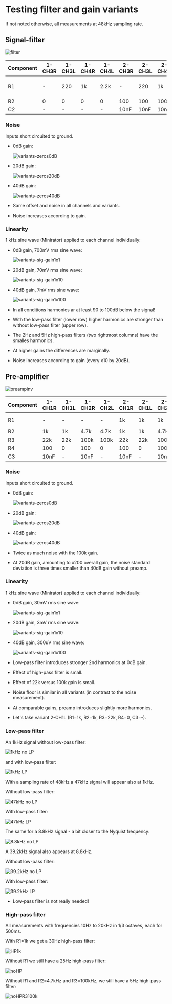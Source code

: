 # Testing filter and gain variants

If not noted otherwise, all measurements at 48kHz sampling rate.


## Signal-filter

![filter](filter.png)

| Component | 1-CH3R | 1-CH3L | 1-CH4R | 1-CH4L | 2-CH3R | 2-CH3L | 2-CH4R | 2-CH4L | Comment |
| --------- | ----- | ----- | ----- | ----- | ----- | ----- | ----- | ----- | ------- |
| R1        | -     | 220   |    1k |  2.2k | -     | 220   |    1k |  2.2k | 20Hz, 5Hz, 2Hz highpass |
| R2        | 0     | 0     | 0     | 0     | 100   | 100   | 100   | 100   | TP       | 
| C2        | -     | -     | -     | -     | 10nF  | 10nF  | 10nF  | 10nF  | TP

### Noise

Inputs short circuited to ground.

- 0dB gain:

  ![variants-zeros0dB](images/variants-zeros-gain1x1-noise.png)

- 20dB gain:

  ![variants-zeros20dB](images/variants-zeros-gain1x10-noise.png)

- 40dB gain:

  ![variants-zeros40dB](images/variants-zeros-gain1x100-noise.png)

- Same offset and noise in all channels and variants.
- Noise increases according to gain.


### Linearity

1 kHz sine wave (Minirator) applied to each channel individually:

- 0dB gain, 700mV rms sine wave:

  ![variants-sig-gain1x1](images/variants-sig1kHz700mV-gain1x1-spectra.png)

- 20dB gain, 70mV rms sine wave:

  ![variants-sig-gain1x10](images/variants-sig1kHz70mV-gain1x10-spectra.png)

- 40dB gain, 7mV rms sine wave:

  ![variants-sig-gain1x100](images/variants-sig1kHz7mV-gain1x100-spectra.png)

- In all conditions harmonics ar at least 90 to 100dB below the signal!
- With the low-pass filter (lower row) higher harmonics are stronger than
  without low-pass filter (upper row).
- The 2Hz and 5Hz high-pass filters (two rightmost columns) have the smalles harmonics.
- At higher gains the differences are marginally.
- Noise increases according to gain (every x10 by 20dB).


## Pre-amplifier

![preampinv](preampinv.png)

| Component | 1-CH1R | 1-CH1L | 1-CH2R | 1-CH2L | 2-CH1R | 2-CH1L | 2-CH2R | 2-CH2L | Comment |
| --------- | ----- | ----- | ----- | ----- | ----- | ----- | ----- | ----- | ------- |
| R1        | -     | -     | -     | -     | 1k    | 1k    | 1k    | 1k    | 5Hz highpass |
| R2        | 1k    | 1k    |  4.7k |  4.7k | 1k    | 1k    |  4.7k |  4.7k | 20x gain |
| R3        | 22k   | 22k   | 100k  | 100k  | 22k   | 22k   | 100k  | 100k  | 20x gain |
| R4        | 100   | 0     | 100   | 0     | 100   | 0     | 100   | 0     | TP       |
| C3        | 10nF  | -     | 10nF  | -     | 10nF  | -     | 10nF  | -     | TP


### Noise

Inputs short circuited to ground.

- 0dB gain:

  ![variants-zeros0dB](images/variants-zeros-gain20x1-noise.png)

- 20dB gain:

  ![variants-zeros20dB](images/variants-zeros-gain20x10-noise.png)

- 40dB gain:

  ![variants-zeros40dB](images/variants-zeros-gain20x100-noise.png)

- Twice as much noise with the 100k gain.
- At 20dB gain, amounting to x200 overall gain, the noise standard
  deviation is three times smaller than 40dB gain without preamp.


### Linearity

1 kHz sine wave (Minirator) applied to each channel individually:

- 0dB gain, 30mV rms sine wave:

  ![variants-sig-gain1x1](images/variants-sig1kHz30mV-gain20x1-spectra.png)

- 20dB gain, 3mV rms sine wave:

  ![variants-sig-gain1x10](images/variants-sig1kHz3mV-gain20x10-spectra.png)

- 40dB gain, 300uV rms sine wave:

  ![variants-sig-gain1x100](images/variants-sig1kHz300uV-gain20x100-spectra.png)

- Low-pass filter introduces stronger 2nd harmonics at 0dB gain.
- Effect of high-pass filter is small.
- Effect of 22k versus 100k gain is small. 
- Noise floor is similar in all variants (in contrast to the noise measurement).
- At comparable gains, preamp introduces slightly more harmonics.
- Let's take variant 2-CH1L (R1=1k, R2=1k, R3=22k, R4=0, C3=-).


### Low-pass filter

An 1kHz signal without low-pass filter:

![1kHz no LP](images/sig1kHz30mV-gain20x1-spectra.png)

and with low-pass filter:

![1kHz LP](images/sig1kHz30mV-TP-gain20x1-spectra.png)

With a sampling rate of 48kHz a 47kHz signal will appear also at 1kHz.

Without low-pass filter:

![47kHz no LP](images/sig47kHz30mV-gain20x1-spectra.png)

With low-pass filter:

![47kHz LP](images/sig47kHz30mV-TP-gain20x1-spectra.png)

The same for a 8.8kHz signal - a bit closer to the Nyquist frequency:

![8.8kHz no LP](images/sig8800Hz30mV-gain20x1-spectra.png)

A 39.2kHz signal also appears at 8.8kHz.

Without low-pass filter:

![39.2kHz no LP](images/sig39200Hz30mV-gain20x1-spectra.png)

With low-pass filter:

![39.2kHz LP](images/sig39200Hz30mV-TP-gain20x1-spectra.png)

- Low-pass filter is not really needed!


### High-pass filter

All measurements with frequencies 10Hz to 20kHz in 1/3 octaves, each for 500ms.

With R1=1k we get a 30Hz high-pass filter:

![HP1k](images/filter-HP1k-30mV-gain20x1-traces.png)

Without R1 we still have a 25Hz high-pass filter:

![noHP](images/filter-noHP-30mV-gain20x1-traces.png)

Without R1 and R2=4.7kHz and R3=100kHz,  we still have a 5Hz high-pass filter:

![noHPR3100k](images/filter-noHP-30mV-R3=100k-gain20x1-traces.png)

